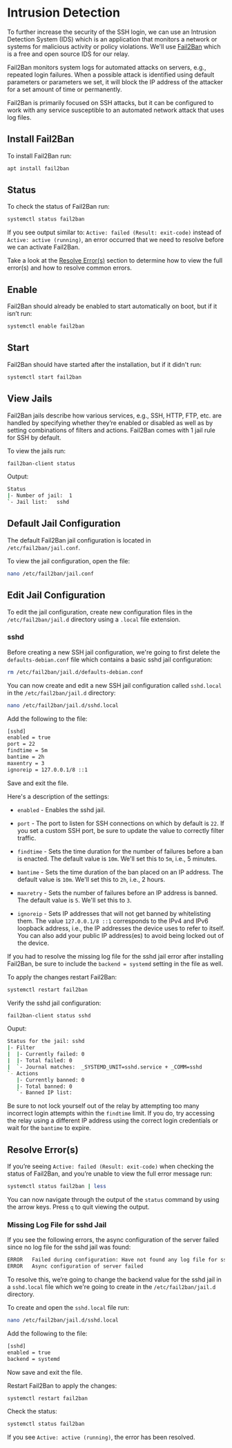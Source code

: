 # Intrusion Detection

To further increase the security of the SSH login, we can use an Intrusion Detection System (IDS) which is an application that monitors a network or systems for malicious activity or policy violations. We'll use [Fail2Ban](https://github.com/fail2ban/fail2ban "Fail2Ban GitHub") which is a free and open source IDS for our relay.

Fail2Ban monitors system logs for automated attacks on servers, e.g., repeated login failures. When a possible attack is identified using default parameters or parameters we set, it will block the IP address of the attacker for a set amount of time or permanently.

Fail2Ban is primarily focused on SSH attacks, but it can be configured to work with any service susceptible to an automated network attack that uses log files.

## Install Fail2Ban

To install Fail2Ban run:

```bash
apt install fail2ban
```

## Status

To check the status of Fail2Ban run:

```bash
systemctl status fail2ban
```

If you see output similar to: `Active: failed (Result: exit-code)` instead of `Active: active (running)`, an error occurred that we need to resolve before we can activate Fail2Ban.

Take a look at the [Resolve Error(s)](/server/intrusion-detection/#resolve-errors "Resolve Error(s)") section to determine how to view the full error(s) and how to resolve common errors.

## Enable

Fail2Ban should already be enabled to start automatically on boot, but if it isn’t run:

```bash
systemctl enable fail2ban
```

## Start

Fail2Ban should have started after the installation, but if it didn't run:

```bash
systemctl start fail2ban
```

## View Jails

Fail2Ban jails describe how various services, e.g., SSH, HTTP, FTP, etc. are handled by specifying whether they’re enabled or disabled as well as by setting combinations of filters and actions. Fail2Ban comes with 1 jail rule for SSH by default.

To view the jails run:

```bash
fail2ban-client status
```

Output:

```bash
Status
|- Number of jail:	1
`- Jail list:	sshd
```

## Default Jail Configuration

The default Fail2Ban jail configuration is located in `/etc/fail2ban/jail.conf`.

To view the jail configuration, open the file:

```bash
nano /etc/fail2ban/jail.conf
```

## Edit Jail Configuration

To edit the jail configuration, create new configuration files in the `/etc/fail2ban/jail.d` directory using a `.local` file extension.

### sshd

Before creating a new SSH jail configuration, we're going to first delete the `defaults-debian.conf` file which contains a basic sshd jail configuration:

```bash
rm /etc/fail2ban/jail.d/defaults-debian.conf
```

You can now create and edit a new SSH jail configuration called `sshd.local` in the `/etc/fail2ban/jail.d` directory:

```bash
nano /etc/fail2ban/jail.d/sshd.local
```

Add the following to the file:

```bash
[sshd]
enabled = true
port = 22
findtime = 5m
bantime = 2h
maxentry = 3
ignoreip = 127.0.0.1/8 ::1
```

Save and exit the file.

Here's a description of the settings:

- `enabled` - Enables the sshd jail.

- `port` - The port to listen for SSH connections on which by default is `22`. If you set a custom SSH port, be sure to update the value to correctly filter traffic.

- `findtime` - Sets the time duration for the number of failures before a ban is enacted. The default value is `10m`. We'll set this to `5m`, i.e., 5 minutes.

- `bantime` - Sets the time duration of the ban placed on an IP address. The default value is `10m`. We'll set this to `2h`, i.e., 2 hours.

- `maxretry` - Sets the number of failures before an IP address is banned. The default value is `5`. We'll set this to `3`.

- `ignoreip` - Sets IP addresses that will not get banned by whitelisting them. The value `127.0.0.1/8 ::1` corresponds to the IPv4 and IPv6 loopback address, i.e., the IP addresses the device uses to refer to itself. You can also add your public IP address(es) to avoid being locked out of the device.

If you had to resolve the missing log file for the sshd jail error after installing Fail2Ban, be sure to include the `backend = systemd` setting in the file as well.

To apply the changes restart Fail2Ban:

```bash
systemctl restart fail2ban
```

Verify the sshd jail configuration:

```bash
fail2ban-client status sshd
```

Ouput:

```bash
Status for the jail: sshd
|- Filter
|  |- Currently failed:	0
|  |- Total failed:	0
|  `- Journal matches:	_SYSTEMD_UNIT=sshd.service + _COMM=sshd
`- Actions
   |- Currently banned:	0
   |- Total banned:	0
   `- Banned IP list:
```

Be sure to not lock yourself out of the relay by attempting too many incorrect login attempts within the `findtime` limit. If you do, try accessing the relay using a different IP address using the correct login credentials or wait for the `bantime` to expire.

## Resolve Error(s)

If you’re seeing `Active: failed (Result: exit-code)` when checking the status of Fail2Ban, and you’re unable to view the full error message run:

```bash
systemctl status fail2ban | less
```

You can now navigate through the output of the `status` command by using the arrow keys. Press `q` to quit viewing the output.

### Missing Log File for sshd Jail

If you see the following errors, the async configuration of the server failed since no log file for the sshd jail was found:

```bash
ERROR   Failed during configuration: Have not found any log file for sshd jail
ERROR   Async configuration of server failed
```

To resolve this, we’re going to change the backend value for the sshd jail in a `sshd.local` file which we're going to create in the `/etc/fail2ban/jail.d` directory.

To create and open the `sshd.local` file run:

```bash
nano /etc/fail2ban/jail.d/sshd.local
```

Add the following to the file:

```bash
[sshd]
enabled = true
backend = systemd
```

Now save and exit the file.

Restart Fail2Ban to apply the changes:

```bash
systemctl restart fail2ban
```

Check the status:

```bash
systemctl status fail2ban
```

If you see `Active: active (running)`, the error has been resolved.
